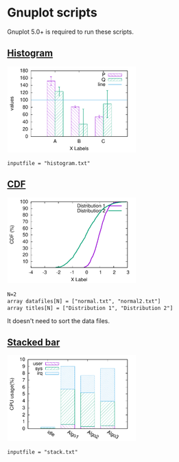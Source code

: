 # Gnuplot scripts

Gnuplot 5.0+ is required to run these scripts.

## [Histogram](histogram)

<img src="histogram.png" width="300" />

```
inputfile = "histogram.txt"
```

## [CDF](cdf)

<img src="cdf.png" width="300" />

```
N=2
array datafiles[N] = ["normal.txt", "normal2.txt"]
array titles[N] = ["Distribution 1", "Distribution 2"]
```

It doesn't need to sort the data files.

## [Stacked bar](stack)

<img src="stack.png" width="300" />

```
inputfile = "stack.txt"
```
